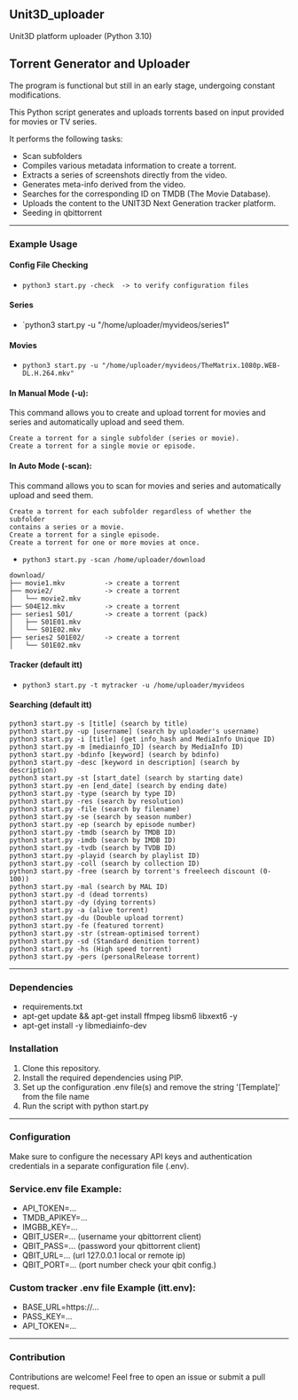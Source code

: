 ## Unit3D_uploader
Unit3D platform uploader (Python 3.10)

## Torrent Generator and Uploader

The program is functional but still in an early stage, undergoing constant modifications.

This Python script generates and uploads torrents based on input provided for movies or TV series.

It performs the following tasks:

- Scan subfolders
- Compiles various metadata information to create a torrent.
- Extracts a series of screenshots directly from the video.
- Generates meta-info derived from the video.
- Searches for the corresponding ID on TMDB (The Movie Database).
- Uploads the content to the UNIT3D Next Generation tracker platform.
- Seeding in qbittorrent

___
### Example Usage

#### Config File Checking
- `python3 start.py -check  -> to verify configuration files`

#### Series 
- `python3 start.py -u "/home/uploader/myvideos/series1"

#### Movies
- `python3 start.py -u "/home/uploader/myvideos/TheMatrix.1080p.WEB-DL.H.264.mkv"`


#### In Manual Mode (-u):
This command allows you to create and upload torrent for movies and series
and automatically upload and seed them.

    Create a torrent for a single subfolder (series or movie).
    Create a torrent for a single movie or episode.

#### In Auto Mode (-scan):
This command allows you to scan for movies and series and automatically upload and seed them.

    Create a torrent for each subfolder regardless of whether the subfolder
    contains a series or a movie.
    Create a torrent for a single episode.
    Create a torrent for one or more movies at once.

- `python3 start.py -scan /home/uploader/download`

```
download/
├── movie1.mkv          -> create a torrent
├── movie2/             -> create a torrent
│   └── movie2.mkv
├── S04E12.mkv          -> create a torrent
├── series1 S01/        -> create a torrent (pack)
│   ├── S01E01.mkv
│   └── S01E02.mkv
├── series2 S01E02/     -> create a torrent
│   └── S01E02.mkv 
```

#### Tracker (default itt)
- `python3 start.py -t mytracker -u /home/uploader/myvideos`

#### Searching (default itt)

    python3 start.py -s [title] (search by title)
    python3 start.py -up [username] (search by uploader's username)
    python3 start.py -i [title] (get info_hash and MediaInfo Unique ID)    
    python3 start.py -m [mediainfo_ID] (search by MediaInfo ID)
    python3 start.py -bdinfo [keyword] (search by bdinfo)
    python3 start.py -desc [keyword in description] (search by description)    
    python3 start.py -st [start_date] (search by starting date)
    python3 start.py -en [end_date] (search by ending date)
    python3 start.py -type (search by type ID)
    python3 start.py -res (search by resolution)
    python3 start.py -file (search by filename)
    python3 start.py -se (search by season number)
    python3 start.py -ep (search by episode number)
    python3 start.py -tmdb (search by TMDB ID)
    python3 start.py -imdb (search by IMDB ID)
    python3 start.py -tvdb (search by TVDB ID)
    python3 start.py -playid (search by playlist ID)    
    python3 start.py -coll (search by collection ID)
    python3 start.py -free (search by torrent's freeleech discount (0-100))
    python3 start.py -mal (search by MAL ID)
    python3 start.py -d (dead torrents)
    python3 start.py -dy (dying torrents)
    python3 start.py -a (alive torrent)
    python3 start.py -du (Double upload torrent)
    python3 start.py -fe (featured torrent)
    python3 start.py -str (stream-optimised torrent)
    python3 start.py -sd (Standard denition torrent)
    python3 start.py -hs (High speed torrent)
    python3 start.py -pers (personalRelease torrent)

___
### Dependencies
- requirements.txt
- apt-get update && apt-get install ffmpeg libsm6 libxext6  -y
- apt-get install -y libmediainfo-dev

### Installation

1. Clone this repository.
2. Install the required dependencies using PIP.
3. Set up the configuration .env file(s) and remove the string '[Template]' from the file name
4. Run the script with python start.py

___
### Configuration

Make sure to configure the necessary API keys and authentication credentials in a separate configuration file (.env).

### Service.env file Example:

- API_TOKEN=...
- TMDB_APIKEY=...
- IMGBB_KEY=...
- QBIT_USER=... (username your qbittorrent client)
- QBIT_PASS=... (password your qbittorrent client)
- QBIT_URL=...  (url 127.0.0.1 local or remote ip)
- QBIT_PORT=... (port number check your qbit config.)

### Custom tracker .env file Example (itt.env):
- BASE_URL=https://...
- PASS_KEY=...
- API_TOKEN=...

___
### Contribution

Contributions are welcome! Feel free to open an issue or submit a pull request.
